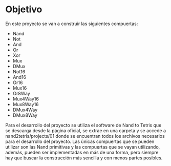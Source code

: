 # Objetivo 
En este proyecto se van a construir las siguientes compuertas:


<ul>  
  <li>Nand</li>
  <li>Not</li>
  <li>And</li>
  <li>Or</li>
  <li>Xor</li>
  <li>Mux</li>
  <li>DMux</li>
  <li>Not16</li>
  <li>And16</li>
  <li>Or16</li>
  <li>Mux16</li>
  <li>Or8Way</li>
  <li>Mux4Way16</li>
  <li>Mux8Way16</li>
  <li>DMux4Way</li>
  <li>DMux8Way</li>
</ul>

Para el desarrollo del proyecto se utiliza el software de Nand to Tetris que se descarga desde la página oficial, se extrae en una carpeta y se accede a nand2tetris/projects/01 donde se encuentran todos los archivos necesarios para el desarrollo del proyecto.
Las únicas compuertas que se pueden utilizar son las Nand primitivas y las compuertas que se vayan utilizando, además, pueden ser implementadas en más de una forma, pero siempre hay que buscar la construcción más sencilla y con menos partes posibles.


